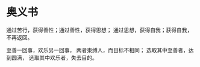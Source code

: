 # 奥义书

通过苦行，获得善性；通过善性，获得思想； 通过思想，获得自我；获得自我，不再返回。

至善一回事，欢乐另一回事， 两者束缚人，而目标不相同； 选取其中至善者，达到圆满， 选取其中欢乐者，失去目的。
